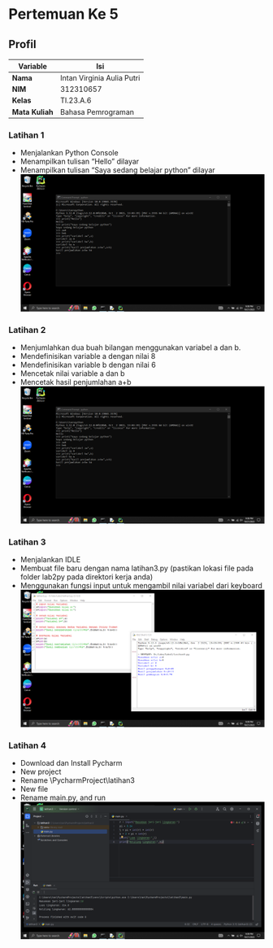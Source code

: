 # Pertemuan Ke 5

## Profil
| Variable | Isi |
| -------- | --- |
| **Nama** | Intan Virginia Aulia Putri |
| **NIM** | 312310657 |
| **Kelas** | TI.23.A.6 |
| **Mata Kuliah** | Bahasa Pemrograman |

### Latihan 1
- Menjalankan Python Console
- Menampilkan tulisan “Hello” dilayar
- Menampilkan tulisan “Saya sedang belajar python” dilayar
![gambar 1](screenshot/ss1.png)

### Latihan 2
- Menjumlahkan dua buah bilangan menggunakan variabel a dan b.
- Mendefinisikan variable a dengan nilai 8
- Mendefinisikan variable b dengan nilai 6
- Mencetak nilai variable a dan b
- Mencetak hasil penjumlahan a+b
![gambar 1](screenshot/ss1.png)

### Latihan 3
- Menjalankan IDLE
- Membuat file baru dengan nama latihan3.py (pastikan lokasi file pada folder lab2py pada direktori kerja anda)
- Menggunakan fungsi input untuk mengambil nilai variabel dari keyboard
![gambar 2](screenshot/ss2.png)

### Latihan 4
- Download dan Install Pycharm
- New project
- Rename \PycharmProject\latihan3
- New file
- Rename main.py, and run
![gambar 3](screenshot/ss3.png)
